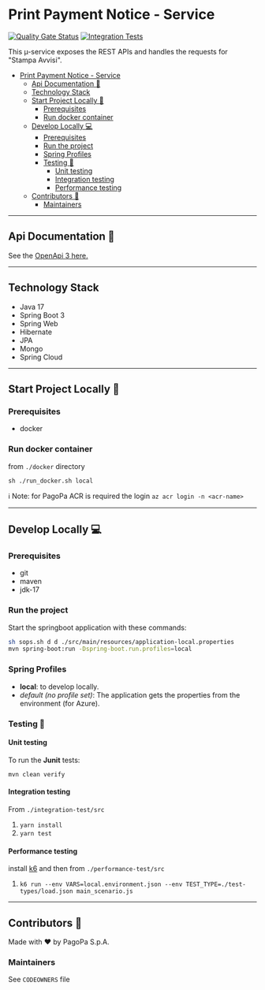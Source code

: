 # Print Payment Notice - Service

[![Quality Gate Status](https://sonarcloud.io/api/project_badges/measure?project=pagopa_pagopa-print-payment-notice-service&metric=alert_status)](https://sonarcloud.io/dashboard?id=pagopa_pagopa-print-payment-notice-service)
[![Integration Tests](https://github.com/pagopa/pagopa-print-payment-notice-service/actions/workflows/integration_test.yml/badge.svg?branch=main)](https://github.com/pagopa/pagopa-print-payment-notice-service/actions/workflows/integration_test.yml)

This µ-service exposes the REST APIs and handles the requests for "Stampa Avvisi".

- [Print Payment Notice - Service](#print-payment-notice---service)
    * [Api Documentation 📖](#api-documentation---)
    * [Technology Stack](#technology-stack)
    * [Start Project Locally 🚀](#start-project-locally---)
        + [Prerequisites](#prerequisites)
        + [Run docker container](#run-docker-container)
    * [Develop Locally 💻](#develop-locally---)
        + [Prerequisites](#prerequisites-1)
        + [Run the project](#run-the-project)
        + [Spring Profiles](#spring-profiles)
        + [Testing 🧪](#testing---)
            - [Unit testing](#unit-testing)
            - [Integration testing](#integration-testing)
            - [Performance testing](#performance-testing)
    * [Contributors 👥](#contributors---)
        + [Maintainers](#maintainers)

---

## Api Documentation 📖

See
the [OpenApi 3 here.](https://editor.swagger.io/?url=https://raw.githubusercontent.com/pagopa/pagopa-print-payment-notice-service/main/openapi/openapi.json)

---

## Technology Stack

- Java 17
- Spring Boot 3
- Spring Web
- Hibernate
- JPA
- Mongo
- Spring Cloud

---

## Start Project Locally 🚀

### Prerequisites

- docker

### Run docker container

from `./docker` directory

`sh ./run_docker.sh local`

ℹ️ Note: for PagoPa ACR is required the login `az acr login -n <acr-name>`

---

## Develop Locally 💻

### Prerequisites

- git
- maven
- jdk-17

### Run the project

Start the springboot application with these commands:

``` bash
sh sops.sh d d ./src/main/resources/application-local.properties
mvn spring-boot:run -Dspring-boot.run.profiles=local
```

### Spring Profiles

- **local**: to develop locally.
- _default (no profile set)_: The application gets the properties from the environment (for Azure).

### Testing 🧪

#### Unit testing

To run the **Junit** tests:

`mvn clean verify`

#### Integration testing

From `./integration-test/src`

1. `yarn install`
2. `yarn test`

#### Performance testing

install [k6](https://k6.io/) and then from `./performance-test/src`

1. `k6 run --env VARS=local.environment.json --env TEST_TYPE=./test-types/load.json main_scenario.js`

---

## Contributors 👥

Made with ❤️ by PagoPa S.p.A.

### Maintainers

See `CODEOWNERS` file
